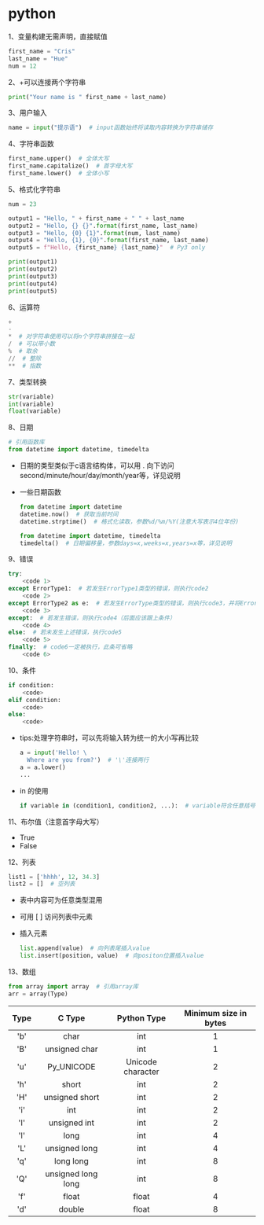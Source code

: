 # **python**

1、变量构建无需声明，直接赋值

```python
first_name = "Cris"
last_name = "Hue"
num = 12
```



2、+可以连接两个字符串

```python
print("Your name is " first_name + last_name)
```



3、用户输入

```python
name = input("提示语")  # input函数始终将读取内容转换为字符串储存
```



4、字符串函数

```python
first_name.upper()  # 全体大写
first_name.capitalize()  # 首字母大写
first_name.lower()  # 全体小写
```



5、格式化字符串

```python
num = 23

output1 = "Hello, " + first_name + " " + last_name
output2 = "Hello, {} {}".format(first_name, last_name)
output3 = "Hello, {0} {1}".format(num, last_name)
output4 = "Hello, {1}, {0}".format(first_name, last_name)
output5 = f"Hello, {first_name} {last_name}"  # Py3 only

print(output1)
print(output2)
print(output3)
print(output4)
print(output5)
```



6、运算符

```python
+
-
*  # 对字符串使用可以将n个字符串拼接在一起
/  # 可以带小数
%  # 取余
//  # 整除
**  # 指数
```



7、类型转换

```python
str(variable)
int(variable)
float(variable)
```



8、日期

```python
# 引用函数库
from datetime import datetime, timedelta
```

- 日期的类型类似于c语言结构体，可以用 . 向下访问second/minute/hour/day/month/year等，详见说明

- 一些日期函数

  ```python
  from datetime import datetime
  datetime.now()  # 获取当前时间
  datetime.strptime()  # 格式化读取，参数%d/%m/%Y(注意大写表示4位年份)
  
  from datetime import datetime, timedelta
  timedelta()  # 日期偏移量，参数days=x,weeks=x,years=x等，详见说明
  ```



9、错误

```python
try:
    <code 1>
except ErrorType1:  # 若发生ErrorType1类型的错误，则执行code2
    <code 2>
except ErrorType2 as e:  # 若发生ErrorType类型的错误，则执行code3，并将ErrorType类型中的错误信息赋给变量e
    <code 3>
except:  # 若发生错误，则执行code4（后面应该跟上条件）
    <code 4>
else:  # 若未发生上述错误，执行code5
    <code 5>
finally:  # code6一定被执行，此条可省略
    <code 6>
```



10、条件

```python
if condition:
    <code>
elif condition:
    <code>
else:
    <code>
```

- tips:处理字符串时，可以先将输入转为统一的大小写再比较

  ```python
  a = input('Hello! \
  	Where are you from?')  # '\'连接两行
  a = a.lower()
  ...
  ```

- in 的使用

  ```python
  if variable in (condition1, condition2, ...):  # variable符合任意括号中的条件，则执行
  ```

  



11、布尔值（注意首字母大写）

- True
- False



12、列表

```python
list1 = ['hhhh', 12, 34.3]
list2 = []  # 空列表
```

- 表中内容可为任意类型混用

- 可用 [ ] 访问列表中元素

- 插入元素

  ```python
  list.append(value)  # 向列表尾插入value
  list.insert(position, value)  # 向positon位置插入value
  ```



13、数组

```python
from array import array  # 引用array库
arr = array(Type)
```

| Type |       C Type       |    Python Type    | Minimum size in bytes |
| :--: | :----------------: | :---------------: | :-------------------: |
| 'b'  |        char        |        int        |           1           |
| 'B'  |   unsigned char    |        int        |           1           |
| 'u'  |     Py_UNICODE     | Unicode character |           2           |
| 'h'  |       short        |        int        |           2           |
| 'H'  |   unsigned short   |        int        |           2           |
| 'i'  |        int         |        int        |           2           |
| 'I'  |    unsigned int    |        int        |           2           |
| 'l'  |        long        |        int        |           4           |
| 'L'  |   unsigned long    |        int        |           4           |
| 'q'  |     long long      |        int        |           8           |
| 'Q'  | unsigned long long |        int        |           8           |
| 'f'  |       float        |       float       |           4           |
| 'd'  |       double       |       float       |           8           |

